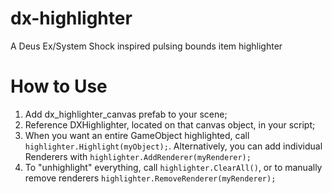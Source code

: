 # dx-highlighter
A Deus Ex/System Shock inspired pulsing bounds item highlighter

# How to Use

1. Add dx_highlighter_canvas prefab to your scene;
2. Reference DXHighlighter, located on that canvas object, in your script;
3. When you want an entire GameObject highlighted, call `highlighter.Highlight(myObject);`. Alternatively, you can add individual Renderers with `highlighter.AddRenderer(myRenderer);`
4. To "unhighlight" everything, call `highlighter.ClearAll()`, or to manually remove renderers `highlighter.RemoveRenderer(myRenderer);`
